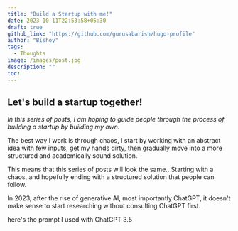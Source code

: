 ```yaml
---
title: "Build a Startup with me!"
date: 2023-10-11T22:53:58+05:30
draft: true
github_link: "https://github.com/gurusabarish/hugo-profile"
author: "Bishoy"
tags:
  - Thoughts
image: /images/post.jpg
description: ""
toc: 
---
```


## Let's build a startup together!

*In this series of posts, I am hoping to guide people through the process of building a startup by building my own.*

The best way I work is through chaos, I start by working with an abstract idea with few inputs, get my hands dirty, then gradually move into a more structured and academically sound solution.

This means that this series of posts will look the same.. Starting with a chaos, and hopefully ending with a structured solution that people can follow.

In 2023, after the rise of generative AI, most importantly ChatGPT, it doesn't make sense to start researching without consulting ChatGPT first.

here's the prompt I used with ChatGPT 3.5
